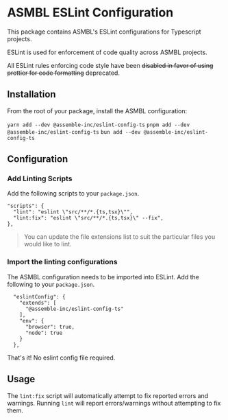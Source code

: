 # ASMBL ESLint Configuration

This package contains ASMBL's ESLint configurations for Typescript projects.

ESLint is used for enforcement of code quality across ASMBL projects.

All ESLint rules enforcing code style have been ~~disabled in favor of using prettier for code formatting~~ deprecated.

## Installation

From the root of your package, install the ASMBL configuration:

`yarn add --dev @assemble-inc/eslint-config-ts`
`pnpm add --dev @assemble-inc/eslint-config-ts`
`bun add --dev @assemble-inc/eslint-config-ts`

## Configuration

### Add Linting Scripts

Add the following scripts to your `package.json`.

```
"scripts": {
  "lint": "eslint \"src/**/*.{ts,tsx}\"",
  "lint:fix": "eslint \"src/**/*.{ts,tsx}\" --fix",
},
```

> You can update the file extensions list to suit the particular files you would like to lint.

### Import the linting configurations

The ASMBL configuration needs to be imported into ESLint. Add the following to your `package.json`.

```
  "eslintConfig": {
    "extends": [
      "@assemble-inc/eslint-config-ts"
    ],
    "env": {
      "browser": true,
      "node": true
    }
  },
```

That's it! No eslint config file required.

## Usage

The `lint:fix` script will automatically attempt to fix reported errors and warnings. Running `lint` will report errors/warnings without attempting to fix them.

